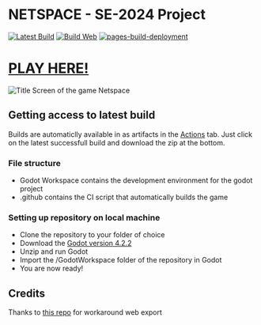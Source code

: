 # NETSPACE - SE-2024 Project
[![Latest Build](https://github.com/BcubeStudios/SE-2024-Code/actions/workflows/main.yml/badge.svg?branch=main)](https://github.com/BcubeStudios/SE-2024-Code/actions/workflows/main.yml) [![Build Web](https://github.com/BcubeStudios/SE-2024-Code/actions/workflows/publish.yml/badge.svg)](https://github.com/BcubeStudios/SE-2024-Code/actions/workflows/publish.yml) [![pages-build-deployment](https://github.com/BcubeStudios/SE-2024-Code/actions/workflows/pages/pages-build-deployment/badge.svg)](https://github.com/BcubeStudios/SE-2024-Code/actions/workflows/pages/pages-build-deployment)

# [PLAY HERE!](https://bcubestudios.github.io/Netspace-Game/)

![Title Screen of the game Netspace]([https://cdn.discordapp.com/attachments/1209910332202684436/1240276276397477952/image.png?ex=6645f8cb&is=6644a74b&hm=4c01dd31e74e20de32f2657f356db0aa08e6f956a06bf164ff2959804611e5cd&](https://cdn.discordapp.com/attachments/1209909887644082251/1245112474848464916/main.jpg?ex=665790db&is=66563f5b&hm=babe9ba5c3294d711eb9e0d20b6aa09facdea07205f3adc9def6b754b85750fe&))

## Getting access to latest build
Builds are automaticlly available in as artifacts in the [Actions](https://github.com/BcubeStudios/SE-2024-Code/actions) tab. Just click on the latest successfull build and download the zip at the bottom.

### File structure
- Godot Workspace contains the development environment for the godot project
- .github contains the CI script that automatically builds the game

### Setting up repository on local machine
- Clone the repository to your folder of choice
- Download the [Godot version 4.2.2](https://github.com/godotengine/godot/releases/download/4.2.2-stable/Godot_v4.2.2-stable_win64.exe.zip)
- Unzip and run Godot
- Import the /GodotWorkspace folder of the repository in Godot
- You are now ready!

## Credits

 Thanks to [this repo](https://github.com/gzuidhof/coi-serviceworker) for workaround web export

